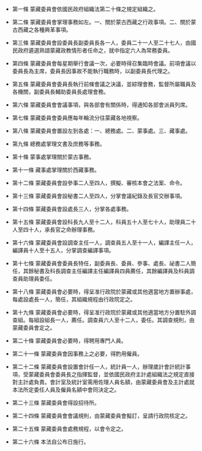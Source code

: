 * 第一條 蒙藏委員會依國民政府組織法第二十條之規定組織之。

* 第二條 蒙藏委員會掌理事務如左。一、關於蒙古西藏之行政事項。二、關於蒙古西藏之各種興革事項。

* 第三條 蒙藏委員會設委員長副委員長各一人，委員二十一人至二十七人，由國民政府遴選熟諳蒙藏政教情形者任命之，就中指定六人為常務委員。

* 第四條 蒙藏委員會每星期舉行會議一次，必要時得召集臨時會議。前項會議以委員長為主席，委員長因事故不能執行職務時，以副委員長代理之。

* 第五條 蒙藏委員會委員長執行前條會議之決議，並綜理會務，監督所屬職員及各機關，副委員長輔助委員長處理會務。

* 第六條 蒙藏委員會會議事項，與各部會有關係時，得通知各部會派員列席。

* 第七條 蒙藏委員會委員應每年輪流分往蒙藏各地視察。

* 第八條 蒙藏委員會置設左到各處：一、總務處。二、蒙事處。三、藏事處。

* 第九條 總務處掌理文書及庶務等事務。

* 第十條 蒙事處掌理關於蒙古事務。

* 第十一條 藏事處掌理關於西藏事務。

* 第十二條 蒙藏委員會設參事二人至四人，撰擬、審核本會之法案、命令。

* 第十三條 蒙藏委員會設秘書二人至四人，分掌會議紀錄及長官交辦事項。

* 第十四條 蒙藏委員會設處長三人，分掌各處事務。

* 第十五條 蒙藏委員會設科長九人至十二人，科員五十人至七十人，助理員二十人至四十人，承長官之命辦理事務。

* 第十六條 蒙藏委員會設調查主任一人，調查員五人至十一人，編譯主任一人，編譯員十人至十五人，分掌調查編譯事項。

* 第十七條 蒙藏委員會委員長特任，副委員長、委員、參事、處長、祕書二人簡任，其餘秘書及科長調查主任編譯主任編譯員四員薦任，其餘編譯員及科員調查員助理員委任。

* 第十八條 蒙藏委員會必要時，得呈准行政院於蒙藏或其他適當地方置辦事處，每處設處長一人，簡任，其組織規程由行政院定之。

* 第十九條 蒙藏委員會必要時，得呈准行政院於蒙藏或其他適當地方分置駐外調查組。每組設組長一人，薦任。調查員六人至十二人，委任。其調查規則，由蒙藏委員會定之。

* 第二十條 蒙藏委員會必要時，得聘用專門人員。

* 第二十一條 蒙藏委員會因事務上之必要，得酌用僱員。

* 第二十二條 蒙藏委員會設置會計任一人，統計員一人，辦理歲計會計統計事項，受蒙藏委員會委員長之指揮監督，並依國民政府主計處組織法之規定直接對主計處負責。會計室及統計室需用佐理人員名額，由蒙藏委員會及主計處就本法所定委任人員及僱員名額中會同決定之。

* 第二十三條 蒙藏委員會得設招待所。

* 第二十四條 蒙藏委員會會議規則，由蒙藏委員會擬訂，呈請行政院核定之。

* 第二十五條 蒙藏委員會處務規程，以會令定之。

* 第二十六條 本法自公布日施行。

